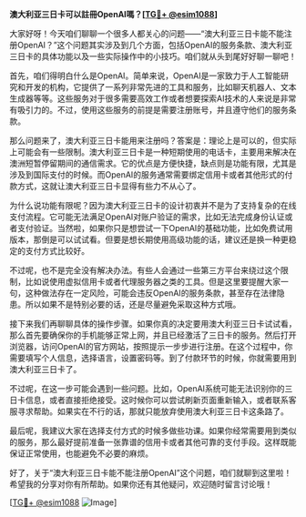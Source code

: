 **澳大利亚三日卡可以註冊OpenAI嗎？[[TG💪+ @esim1088](https://t.me/s/esim1088)]**

大家好呀！今天咱们聊聊一个很多人都关心的问题——“澳大利亚三日卡能不能注册OpenAI？”这个问题其实涉及到几个方面，包括OpenAI的服务条款、澳大利亚三日卡的具体功能以及一些实际操作中的小技巧。咱们就从头到尾好好聊一聊吧！

首先，咱们得明白什么是OpenAI。简单来说，OpenAI是一家致力于人工智能研究和开发的机构，它提供了一系列非常先进的工具和服务，比如聊天机器人、文本生成器等等。这些服务对于很多需要高效工作或者想要探索AI技术的人来说是非常有吸引力的。不过，使用这些服务的前提是需要注册账号，并且遵守他们的服务条款。

那么问题来了，澳大利亚三日卡能用来注册吗？答案是：理论上是可以的，但实际上可能会有一些限制。澳大利亚三日卡是一种短期使用的电话卡，主要用来解决在澳洲短暂停留期间的通信需求。它的优点是方便快捷，缺点则是功能有限，尤其是涉及到国际支付的时候。而OpenAI的服务通常需要绑定信用卡或者其他形式的付款方式，这就让澳大利亚三日卡显得有些力不从心了。

为什么说功能有限呢？因为澳大利亚三日卡的设计初衷并不是为了支持复杂的在线支付流程。它可能无法满足OpenAI对账户验证的需求，比如无法完成身份认证或者支付验证。当然啦，如果你只是想尝试一下OpenAI的基础功能，比如免费试用版本，那倒是可以试试看。但要是想长期使用高级功能的话，建议还是换一种更稳定的支付方式比较好。

不过呢，也不是完全没有解决办法。有些人会通过一些第三方平台来绕过这个限制，比如说使用虚拟信用卡或者代理服务器之类的工具。但是这里要提醒大家一句，这种做法存在一定风险，可能会违反OpenAI的服务条款，甚至存在法律隐患。所以如果不是特别必要的话，还是尽量避免采取这种方式哦。

接下来我们再聊聊具体的操作步骤。如果你真的决定要用澳大利亚三日卡试试看，那么首先要确保你的手机能够正常上网，并且已经激活了三日卡的服务。然后打开浏览器，访问OpenAI的官方网站，按照提示一步步进行注册。在这个过程中，你需要填写个人信息，选择语言，设置密码等。到了付款环节的时候，你就需要用到澳大利亚三日卡了。

不过呢，在这一步可能会遇到一些问题。比如，OpenAI系统可能无法识别你的三日卡信息，或者直接拒绝接受。这时候你可以尝试刷新页面重新输入，或者联系客服寻求帮助。如果实在不行的话，那就只能放弃使用澳大利亚三日卡这条路了。

最后呢，我建议大家在选择支付方式的时候多做些功课。如果你经常需要用到类似的服务，那么最好提前准备一张靠谱的信用卡或者其他可靠的支付手段。这样既能保证正常使用，也能避免不必要的麻烦。

好了，关于“澳大利亚三日卡能不能注册OpenAI”这个问题，咱们就聊到这里啦！希望我的分享对你有所帮助。如果你还有其他疑问，欢迎随时留言讨论哦！

[[TG💪+ @esim1088](https://t.me/s/esim1088) ![Image](https://i.postimg.cc/4NQfJmqS/Snipaste-2025-05-13-00-14-12.png)]